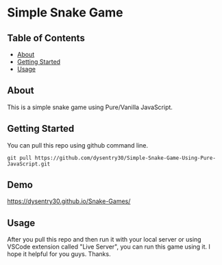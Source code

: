 # Simple Snake Game

## Table of Contents

-   [About](#about)
-   [Getting Started](#getting_started)
-   [Usage](#usage)

## About <a name = "about"></a>

This is a simple snake game using Pure/Vanilla JavaScript.

## Getting Started <a name = "getting_started"></a>

You can pull this repo using github command line.

```
git pull https://github.com/dysentry30/Simple-Snake-Game-Using-Pure-JavaScript.git
```

## Demo <a name = "demo"></a>

https://dysentry30.github.io/Snake-Games/

## Usage <a name = "usage"></a>

After you pull this repo and then run it with your local server or using VSCode extension called "Live Server", you can run this game using it. I hope it helpful for you guys. Thanks.
